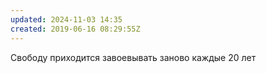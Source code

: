 ```yaml
---
updated: 2024-11-03 14:35
created: 2019-06-16 08:29:55Z
---
```


Свободу приходится завоевывать заново каждые 20 лет